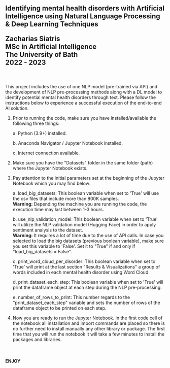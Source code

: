 <h2>Identifying mental health disorders with Artificial Intelligence using Natural Language Processing & Deep Learning Techniques

Zacharias Siatris <br>
MSc in Artificial Intelligence <br>
The University of Bath <br>2022 - 2023</h2>

<br><br>
This project includes the use of one NLP model (pre-trained via API) and the development of NLP pre-processing methods along with a DL model to identify potential mental health disorders through text. Please follow the instructions below to experience a successful execution of the end-to-end AI solution.

1. Prior to running the code, make sure you have installed/available the following three things:

   a. Python (3.9+) installed.
   
   b. Anaconda Navigator / Jupyter Notebook installed.
   
   c. Internet connection available.
   
2. Make sure you have the "Datasets" folder in the same folder (path) where the Jupyter Notebook exists. 
3. Pay attention to the initial parameters set at the beginning of the Jupyter Notebook which you may find below: 

   a. load_big_datasets: This boolean variable when set to 'True' will use the csv files that include more than 800K samples.
      <br>**Warning:** Depending the machine you are running the code, the execution time may last between 1-3 hours.
      
   b. use_nlp_validation_model: This boolean variable when set to 'True' will utilize the NLP validation model (Hugging Face) in order to apply sentiment analysis to         the dataset.
      <br>**Warning:** It requires a lot of time due to the use of API calls. In case you selected to load the big datasets (previous boolean variable), make sure you       set this variable to 'False'. Set it to "True" if and only if "load_big_datasets = False".

   c. print_word_cloud_per_disorder: This boolean variable when set to 'True' will print at the last section "Results & Visualizations" a group of words included in         each mental health disorder using Word Cloud.

   d. print_dataset_each_step: This boolean variable when set to 'True' will print the dataframe object at each step during the NLP pre-processing.

   e. number_of_rows_to_print: This number regards to the "print_dataset_each_step" variable and sets the number of rows of the dataframe object to be printed on each       step.

4. Now you are ready to run the Jupyter Notebook. In the first code cell of the notebook all installation and import commands are placed so there is no further need to install manually any other library or package. The first time that you will run the notebook it will take a few minutes to install the packages and libraries.

<br>
<h4> ENJOY </h4>

